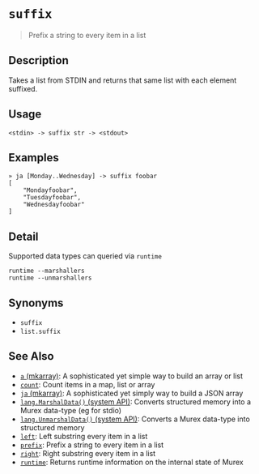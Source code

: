 # `suffix`

> Prefix a string to every item in a list

## Description

Takes a list from STDIN and returns that same list with each element suffixed.

## Usage

```
<stdin> -> suffix str -> <stdout>
```

## Examples

```
» ja [Monday..Wednesday] -> suffix foobar
[
    "Mondayfoobar",
    "Tuesdayfoobar",
    "Wednesdayfoobar"
]
```

## Detail

Supported data types can queried via `runtime`

```
runtime --marshallers
runtime --unmarshallers
```

## Synonyms

* `suffix`
* `list.suffix`


## See Also

* [`a` (mkarray)](../commands/a.md):
  A sophisticated yet simple way to build an array or list
* [`count`](../commands/count.md):
  Count items in a map, list or array
* [`ja` (mkarray)](../commands/ja.md):
  A sophisticated yet simply way to build a JSON array
* [`lang.MarshalData()` (system API)](../apis/lang.MarshalData.md):
  Converts structured memory into a Murex data-type (eg for stdio)
* [`lang.UnmarshalData()` (system API)](../apis/lang.UnmarshalData.md):
  Converts a Murex data-type into structured memory
* [`left`](../commands/left.md):
  Left substring every item in a list
* [`prefix`](../commands/prefix.md):
  Prefix a string to every item in a list
* [`right`](../commands/right.md):
  Right substring every item in a list
* [`runtime`](../commands/runtime.md):
  Returns runtime information on the internal state of Murex
